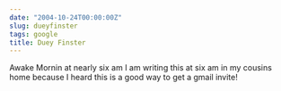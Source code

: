 ```yaml
---
date: "2004-10-24T00:00:00Z"
slug: dueyfinster
tags: google
title: Duey Finster
---
```


Awake Mornin at nearly six am I am writing this at six am in my cousins home
because I heard this is a good way to get a gmail invite!
